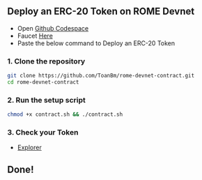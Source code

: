 ## Deploy an ERC-20 Token on ROME Devnet
- Open [Github Codespace](https://github.com/codespaces)
- Faucet [Here](https://romeevm.devnet.romeprotocol.xyz/request_airdrop)
- Paste the below command to Deploy an ERC-20 Token
### 1. Clone the repository
```Bash
git clone https://github.com/ToanBm/rome-devnet-contract.git
cd rome-devnet-contract
```
### 2. Run the setup script
```Bash
chmod +x contract.sh && ./contract.sh
```
### 3. Check your Token
- [Explorer](https://romeevm.devnet.romeprotocol.xyz:1000/)

## Done!
